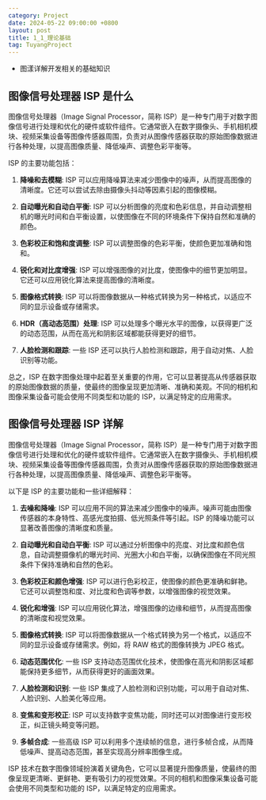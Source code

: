 ```yaml
---
category: Project
date: 2024-05-22 09:00:00 +0800
layout: post
title: 1_1_理论基础
tag: TuyangProject
---
```


+ 图漾详解开发相关的基础知识

## 图像信号处理器 ISP 是什么

图像信号处理器（Image Signal Processor，简称 ISP）是一种专门用于对数字图像信号进行处理和优化的硬件或软件组件。它通常嵌入在数字摄像头、手机相机模块、视频采集设备等图像传感器周围，负责对从图像传感器获取的原始图像数据进行各种处理，以提高图像质量、降低噪声、调整色彩平衡等。

ISP 的主要功能包括：

1. **降噪和去模糊**: ISP 可以应用降噪算法来减少图像中的噪声，从而提高图像的清晰度。它还可以尝试去除由摄像头抖动等因素引起的图像模糊。

2. **自动曝光和自动白平衡**: ISP 可以分析图像的亮度和色彩信息，并自动调整相机的曝光时间和白平衡设置，以使图像在不同的环境条件下保持自然和准确的颜色。

3. **色彩校正和饱和度调整**: ISP 可以调整图像的色彩平衡，使颜色更加准确和饱和。

4. **锐化和对比度增强**: ISP 可以增强图像的对比度，使图像中的细节更加明显。它还可以应用锐化算法来提高图像的清晰度。

5. **图像格式转换**: ISP 可以将图像数据从一种格式转换为另一种格式，以适应不同的显示设备或存储需求。

6. **HDR（高动态范围）处理**: ISP 可以处理多个曝光水平的图像，以获得更广泛的动态范围，从而在高光和阴影区域都能获得更好的细节。

7. **人脸检测和跟踪**: 一些 ISP 还可以执行人脸检测和跟踪，用于自动对焦、人脸识别等功能。

总之，ISP 在数字图像处理中起着至关重要的作用，它可以显著提高从传感器获取的原始图像数据的质量，使最终的图像呈现更加清晰、准确和美观。不同的相机和图像采集设备可能会使用不同类型和功能的 ISP，以满足特定的应用需求。

## 图像信号处理器 ISP 详解

图像信号处理器（Image Signal Processor，简称 ISP）是一种专门用于对数字图像信号进行处理和优化的硬件或软件组件。它通常嵌入在数字摄像头、手机相机模块、视频采集设备等图像传感器周围，负责对从图像传感器获取的原始图像数据进行各种处理，以提高图像质量、降低噪声、调整色彩平衡等。

以下是 ISP 的主要功能和一些详细解释：

1. **去噪和降噪**: ISP 可以应用不同的算法来减少图像中的噪声。噪声可能由图像传感器的本身特性、高感光度拍摄、低光照条件等引起。ISP 的降噪功能可以显著改善图像的清晰度和质量。

2. **自动曝光和自动白平衡**: ISP 可以通过分析图像中的亮度、对比度和颜色信息，自动调整摄像机的曝光时间、光圈大小和白平衡，以确保图像在不同光照条件下保持准确和自然的色彩。

3. **色彩校正和颜色增强**: ISP 可以进行色彩校正，使图像的颜色更准确和鲜艳。它还可以调整饱和度、对比度和色调等参数，以增强图像的视觉效果。

4. **锐化和增强**: ISP 可以应用锐化算法，增强图像的边缘和细节，从而提高图像的清晰度和视觉效果。

5. **图像格式转换**: ISP 可以将图像数据从一个格式转换为另一个格式，以适应不同的显示设备或存储需求。例如，将 RAW 格式的图像转换为 JPEG 格式。

6. **动态范围优化**: 一些 ISP 支持动态范围优化技术，使图像在高光和阴影区域都能保持更多细节，从而获得更好的画面效果。

7. **人脸检测和识别**: 一些 ISP 集成了人脸检测和识别功能，可以用于自动对焦、人脸识别、人脸美化等应用。

8. **变焦和变形校正**: ISP 可以支持数字变焦功能，同时还可以对图像进行变形校正，纠正镜头畸变等问题。

9. **多帧合成**: 一些高级 ISP 可以利用多个连续帧的信息，进行多帧合成，从而降低噪声、提高动态范围，甚至实现高分辨率图像生成。

ISP 技术在数字图像领域扮演着关键角色，它可以显著提升图像质量，使最终的图像呈现更清晰、更鲜艳、更有吸引力的视觉效果。不同的相机和图像采集设备可能会使用不同类型和功能的 ISP，以满足特定的应用需求。